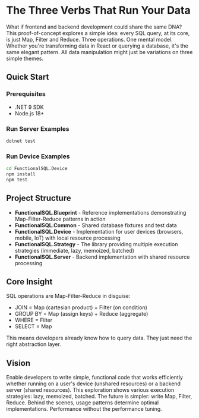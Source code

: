 # The Three Verbs That Run Your Data

What if frontend and backend development could share the same DNA? This proof-of-concept explores a simple idea: every SQL query, at its core, is just Map, Filter and Reduce. Three operations. One mental model. Whether you're transforming data in React or querying a database, it's the same elegant pattern. All data manipulation might just be variations on three simple themes.

## Quick Start

### Prerequisites
- .NET 9 SDK
- Node.js 18+

### Run Server Examples
```bash
dotnet test
```

### Run Device Examples
```bash
cd FunctionalSQL.Device
npm install
npm test
```

## Project Structure

- **FunctionalSQL.Blueprint** - Reference implementations demonstrating Map-Filter-Reduce patterns in action
- **FunctionalSQL.Common** - Shared database fixtures and test data
- **FunctionalSQL.Device** - Implementation for user devices (browsers, mobile, IoT) with local resource processing
- **FunctionalSQL.Strategy** - The library providing multiple execution strategies (immediate, lazy, memoized, batched)
- **FunctionalSQL.Server** - Backend implementation with shared resource processing

## Core Insight

SQL operations are Map-Filter-Reduce in disguise:
- JOIN = Map (cartesian product) + Filter (on condition)  
- GROUP BY = Map (assign keys) + Reduce (aggregate)
- WHERE = Filter
- SELECT = Map

This means developers already know how to query data. They just need the right abstraction layer.

## Vision

Enable developers to write simple, functional code that works efficiently whether running on a user's device (unshared resources) or a backend server (shared resources). This exploration shows various execution strategies: lazy, memoized, batched. The future is simpler: write Map, Filter, Reduce. Behind the scenes, usage patterns determine optimal implementations. Performance without the performance tuning.